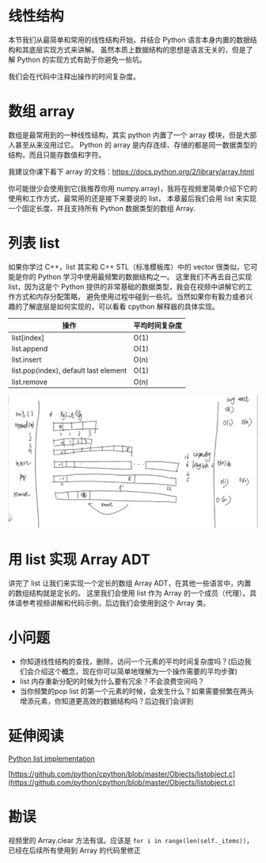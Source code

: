 # 线性结构
本节我们从最简单和常用的线性结构开始，并结合 Python 语言本身内置的数据结构和其底层实现方式来讲解。
虽然本质上数据结构的思想是语言无关的，但是了解 Python 的实现方式有助于你避免一些坑。

我们会在代码中注释出操作的时间复杂度。


# 数组 array

数组是最常用到的一种线性结构，其实 python 内置了一个 array 模块，但是大部人甚至从来没用过它。
Python 的 array 是内存连续、存储的都是同一数据类型的结构，而且只能存数值和字符。

我建议你课下看下 array 的文档：https://docs.python.org/2/library/array.html

你可能很少会使用到它(我推荐你用 numpy.array)，我将在视频里简单介绍下它的使用和工作方式，最常用的还是接下来要说的 list，
本章最后我们会用 list 来实现一个固定长度、并且支持所有 Python 数据类型的数组 Array.


# 列表 list
如果你学过 C++，list 其实和 C++ STL（标准模板库）中的 vector 很类似，它可能是你的 Python 学习中使用最频繁的数据结构之一。
这里我们不再去自己实现 list，因为这是个 Python 提供的非常基础的数据类型，我会在视频中讲解它的工作方式和内存分配策略，
避免使用过程中碰到一些坑。当然如果你有毅力或者兴趣的了解底层是如何实现的，可以看看 cpython 解释器的具体实现。


操作                                  | 平均时间复杂度 |
--------------------------------------|----------------|
list[index]                           | O(1)           |
list.append                           | O(1)           |
list.insert                           | O(n)           |
list.pop(index), default last element | O(1)           |
list.remove                           | O(n)           |

![](./list.png)

# 用 list 实现 Array ADT
讲完了 list 让我们来实现一个定长的数组 Array ADT，在其他一些语言中，内置的数组结构就是定长的。
这里我们会使用 list 作为 Array 的一个成员（代理）。具体请参考视频讲解和代码示例，后边我们会使用到这个 Array 类。


# 小问题
- 你知道线性结构的查找，删除，访问一个元素的平均时间复杂度吗？(后边我们会介绍这个概念，现在你可以简单地理解为一个操作需要的平均步骤)
- list 内存重新分配的时候为什么要有冗余？不会浪费空间吗？
- 当你频繁的pop list 的第一个元素的时候，会发生什么？如果需要频繁在两头增添元素，你知道更高效的数据结构吗？后边我们会讲到


# 延伸阅读

[Python list implementation](https://www.laurentluce.com/posts/python-list-implementation/)

[https://github.com/python/cpython/blob/master/Objects/listobject.c](https://github.com/python/cpython/blob/master/Objects/listobject.c)


# 勘误
视频里的 Array.clear 方法有误。应该是 `for i in range(len(self._items))`，已经在后续所有使用到 Array 的代码里修正
